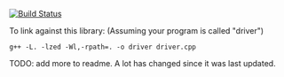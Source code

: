 [![Build Status](https://travis-ci.org/ZacharyWesterman/libzed.svg?branch=master)](https://travis-ci.org/ZacharyWesterman/libzed)

To link against this library:
(Assuming your program is called "driver")

```
g++ -L. -lzed -Wl,-rpath=. -o driver driver.cpp
```

TODO: add more to readme. A lot has changed since it was last updated.
